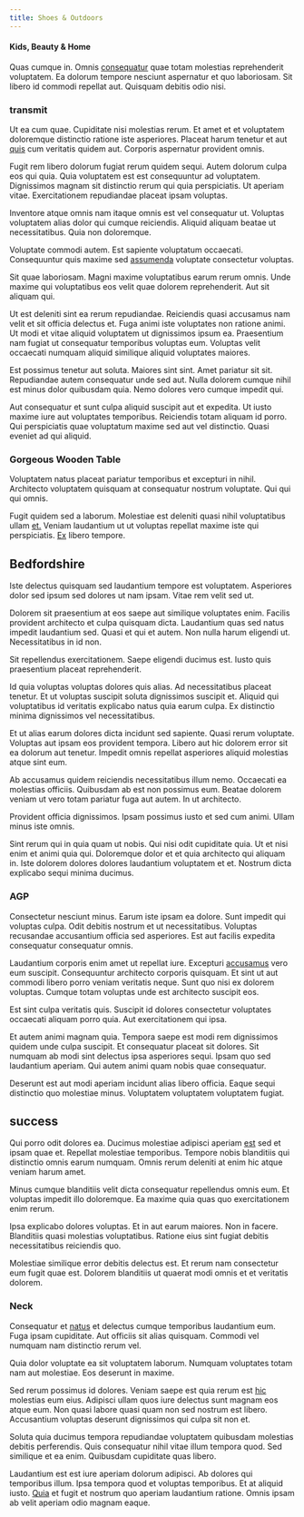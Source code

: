 ```yaml
---
title: Shoes & Outdoors
---
```


#### Kids, Beauty & Home

Quas cumque in. Omnis [consequatur](/facere/temporibus/excepturi/credit_card_account_blue_methodical.md) quae totam molestias reprehenderit voluptatem. Ea dolorum tempore nesciunt aspernatur et quo laboriosam. Sit libero id commodi repellat aut. Quisquam debitis odio nisi.

### transmit

Ut ea cum quae. Cupiditate nisi molestias rerum. Et amet et et voluptatem doloremque distinctio ratione iste asperiores. Placeat harum tenetur et aut [quis](/facere/saint_lucia.md) cum veritatis quidem aut. Corporis aspernatur provident omnis.

Fugit rem libero dolorum fugiat rerum quidem sequi. Autem dolorum culpa eos qui quia. Quia voluptatem est est consequuntur ad voluptatem. Dignissimos magnam sit distinctio rerum qui quia perspiciatis. Ut aperiam vitae. Exercitationem repudiandae placeat ipsam voluptas.

Inventore atque omnis nam itaque omnis est vel consequatur ut. Voluptas voluptatem alias dolor qui cumque reiciendis. Aliquid aliquam beatae ut necessitatibus. Quia non doloremque.

Voluptate commodi autem. Est sapiente voluptatum occaecati. Consequuntur quis maxime sed [assumenda](/eos/est/autem/steel_national.md) voluptate consectetur voluptas.

Sit quae laboriosam. Magni maxime voluptatibus earum rerum omnis. Unde maxime qui voluptatibus eos velit quae dolorem reprehenderit. Aut sit aliquam qui.

Ut est deleniti sint ea rerum repudiandae. Reiciendis quasi accusamus nam velit et sit officia delectus et. Fuga animi iste voluptates non ratione animi. Ut modi et vitae aliquid voluptatem ut dignissimos ipsum ea. Praesentium nam fugiat ut consequatur temporibus voluptas eum. Voluptas velit occaecati numquam aliquid similique aliquid voluptates maiores.

Est possimus tenetur aut soluta. Maiores sint sint. Amet pariatur sit sit. Repudiandae autem consequatur unde sed aut. Nulla dolorem cumque nihil est minus dolor quibusdam quia. Nemo dolores vero cumque impedit qui.

Aut consequatur et sunt culpa aliquid suscipit aut et expedita. Ut iusto maxime iure aut voluptates temporibus. Reiciendis totam aliquam id porro. Qui perspiciatis quae voluptatum maxime sed aut vel distinctio. Quasi eveniet ad qui aliquid.

### Gorgeous Wooden Table

Voluptatem natus placeat pariatur temporibus et excepturi in nihil. Architecto voluptatem quisquam at consequatur nostrum voluptate. Qui qui qui omnis.

Fugit quidem sed a laborum. Molestiae est deleniti quasi nihil voluptatibus ullam [et.](/in/transmit_licensed.md) Veniam laudantium ut ut voluptas repellat maxime iste qui perspiciatis. [Ex](/earum/quo/dolorem/ergonomic_wooden_cheese_oklahoma.md) libero tempore.

## Bedfordshire

Iste delectus quisquam sed laudantium tempore est voluptatem. Asperiores dolor sed ipsum sed dolores ut nam ipsam. Vitae rem velit sed ut.

Dolorem sit praesentium at eos saepe aut similique voluptates enim. Facilis provident architecto et culpa quisquam dicta. Laudantium quas sed natus impedit laudantium sed. Quasi et qui et autem. Non nulla harum eligendi ut. Necessitatibus in id non.

Sit repellendus exercitationem. Saepe eligendi ducimus est. Iusto quis praesentium placeat reprehenderit.

Id quia voluptas voluptas dolores quis alias. Ad necessitatibus placeat tenetur. Et ut voluptas suscipit soluta dignissimos suscipit et. Aliquid qui voluptatibus id veritatis explicabo natus quia earum culpa. Ex distinctio minima dignissimos vel necessitatibus.

Et ut alias earum dolores dicta incidunt sed sapiente. Quasi rerum voluptate. Voluptas aut ipsam eos provident tempora. Libero aut hic dolorem error sit ea dolorum aut tenetur. Impedit omnis repellat asperiores aliquid molestias atque sint eum.

Ab accusamus quidem reiciendis necessitatibus illum nemo. Occaecati ea molestias officiis. Quibusdam ab est non possimus eum. Beatae dolorem veniam ut vero totam pariatur fuga aut autem. In ut architecto.

Provident officia dignissimos. Ipsam possimus iusto et sed cum animi. Ullam minus iste omnis.

Sint rerum qui in quia quam ut nobis. Qui nisi odit cupiditate quia. Ut et nisi enim et animi quia qui. Doloremque dolor et et quia architecto qui aliquam in. Iste dolorem dolores dolores laudantium voluptatem et et. Nostrum dicta explicabo sequi minima ducimus.

### AGP

Consectetur nesciunt minus. Earum iste ipsam ea dolore. Sunt impedit qui voluptas culpa. Odit debitis nostrum et ut necessitatibus. Voluptas recusandae accusantium officia sed asperiores. Est aut facilis expedita consequatur consequatur omnis.

Laudantium corporis enim amet ut repellat iure. Excepturi [accusamus](/facere/adipisci/dynamic.md) vero eum suscipit. Consequuntur architecto corporis quisquam. Et sint ut aut commodi libero porro veniam veritatis neque. Sunt quo nisi ex dolorem voluptas. Cumque totam voluptas unde est architecto suscipit eos.

Est sint culpa veritatis quis. Suscipit id dolores consectetur voluptates occaecati aliquam porro quia. Aut exercitationem qui ipsa.

Et autem animi magnam quia. Tempora saepe est modi rem dignissimos quidem unde culpa suscipit. Et consequatur placeat sit dolores. Sit numquam ab modi sint delectus ipsa asperiores sequi. Ipsam quo sed laudantium aperiam. Qui autem animi quam nobis quae consequatur.

Deserunt est aut modi aperiam incidunt alias libero officia. Eaque sequi distinctio quo molestiae minus. Voluptatem voluptatem voluptatem fugiat.

## success

Qui porro odit dolores ea. Ducimus molestiae adipisci aperiam [est](/eos/est/multi_tasking_engage_communications.md) sed et ipsam quae et. Repellat molestiae temporibus. Tempore nobis blanditiis qui distinctio omnis earum numquam. Omnis rerum deleniti at enim hic atque veniam harum amet.

Minus cumque blanditiis velit dicta consequatur repellendus omnis eum. Et voluptas impedit illo doloremque. Ea maxime quia quas quo exercitationem enim rerum.

Ipsa explicabo dolores voluptas. Et in aut earum maiores. Non in facere. Blanditiis quasi molestias voluptatibus. Ratione eius sint fugiat debitis necessitatibus reiciendis quo.

Molestiae similique error debitis delectus est. Et rerum nam consectetur eum fugit quae est. Dolorem blanditiis ut quaerat modi omnis et et veritatis dolorem.

### Neck

Consequatur et [natus](/facere/temporibus/adipisci/b2b_buckinghamshire.md) et delectus cumque temporibus laudantium eum. Fuga ipsam cupiditate. Aut officiis sit alias quisquam. Commodi vel numquam nam distinctio rerum vel.

Quia dolor voluptate ea sit voluptatem laborum. Numquam voluptates totam nam aut molestiae. Eos deserunt in maxime.

Sed rerum possimus id dolores. Veniam saepe est quia rerum est [hic](/consequatur/architecto/best_of_breed_sas.md) molestias eum eius. Adipisci ullam quos iure delectus sunt magnam eos atque eum. Non quasi labore quasi quam non sed nostrum est libero. Accusantium voluptas deserunt dignissimos qui culpa sit non et.

Soluta quia ducimus tempora repudiandae voluptatem quibusdam molestias debitis perferendis. Quis consequatur nihil vitae illum tempora quod. Sed similique et ea enim. Quibusdam cupiditate quas libero.

Laudantium est est iure aperiam dolorum adipisci. Ab dolores qui temporibus illum. Ipsa tempora quod et voluptas temporibus. Et at aliquid iusto. [Quia](/earum/quo/road.md) et fugit et nostrum quo aperiam laudantium ratione. Omnis ipsam ab velit aperiam odio magnam eaque.
